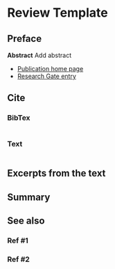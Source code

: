 # Review Template

## Preface

**Abstract** Add abstract

- [Publication home page](https://a.b.c)
- [Research Gate entry](https://a.b.c)

## Cite

### BibTex

``` bib

```

### Text

```txt

```

## Excerpts from the text

## Summary

## See also

### Ref \#1

### Ref \#2
